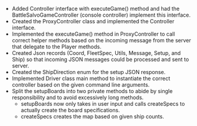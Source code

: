 - Added Controller interface with executeGame() method and 
had the BattleSalvoGameController (console controller) implement
this interface.
- Created the ProxyController class and implemented the Controller
interface.
- Implemented the executeGame() method in ProxyController to call
correct helper methods based on the incoming message from the server
that delegate to the Player methods.
- Created Json records (Coord, FleetSpec, Utils, Message, Setup, and 
Ship) so that incoming JSON messages could be processed and sent to 
server.
- Created the ShipDirection enum for the setup JSON response.
- Implemented Driver class main method to instantiate the correct 
controller based on the given command line arguments.
- Split the setupBoards into two private methods to abide by single
responsibility and to avoid excessively long methods.
  - setupBoards now only takes in user input and calls createSpecs
  to actually create the board specifications.
  - createSpecs creates the map based on given ship counts.
